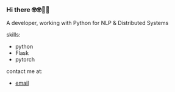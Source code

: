 ### Hi there 🤓🤓🥝🍇
A developer, working with Python for NLP & Distributed Systems

skills:
+ python
+ Flask
+ pytorch

contact me at:
+ [email](goleer.zhangli@outlook.com)

